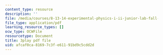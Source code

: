 ```yaml
---
content_type: resource
description: ''
file: /media/courses/8-13-14-experimental-physics-i-ii-junior-lab-fall-2016-spring-2017/afcaf0ca81697c3fe61191bd9c5cdd2d_YcuKaphreT0.pdf
file_type: application/pdf
learning_resource_types: []
ocw_type: OCWFile
resourcetype: Document
title: 3play pdf file
uid: afcaf0ca-8169-7c3f-e611-91bd9c5cdd2d
---
```

